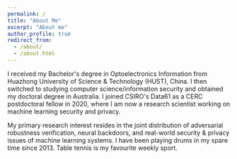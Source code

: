 ```yaml
---
permalink: /
title: "About Me"
excerpt: "About me"
author_profile: true
redirect_from: 
  - /about/
  - /about.html
---
```


I received my Bachelor's degree in Optoelectronics Information from Huazhong University of Science & Technology (HUST), China. I then switched to studying computer science/information security and obtained my doctoral degree in Australia. I joined CSIRO's Data61 as a CERC postdoctoral fellow in 2020, where I am now a research scientist working on machine learning security and privacy.

My primary research interest resides in the joint distribution of adversarial robustness verification, neural backdoors, and real-world security & privacy issues of machine learning systems. I have been playing drums in my spare time since 2013. Table tennis is my favourite weekly sport.
